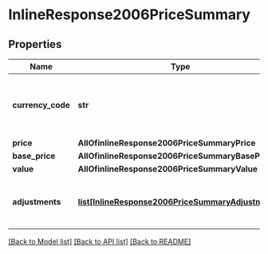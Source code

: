 # InlineResponse2006PriceSummary

## Properties
Name | Type | Description | Notes
------------ | ------------- | ------------- | -------------
**currency_code** | **str** | An uppercase, three letter [ISO-4217](http://www.iso.org/iso/home/standards/currency_codes.htm) currency code.  | 
**price** | **AllOfinlineResponse2006PriceSummaryPrice** |  | 
**base_price** | **AllOfinlineResponse2006PriceSummaryBasePrice** |  | [optional] 
**value** | **AllOfinlineResponse2006PriceSummaryValue** |  | [optional] 
**adjustments** | [**list[InlineResponse2006PriceSummaryAdjustments]**](InlineResponse2006PriceSummaryAdjustments.md) | Any taxes, fees to be applied on top of the price. | [optional] 

[[Back to Model list]](../README.md#documentation-for-models) [[Back to API list]](../README.md#documentation-for-api-endpoints) [[Back to README]](../README.md)

